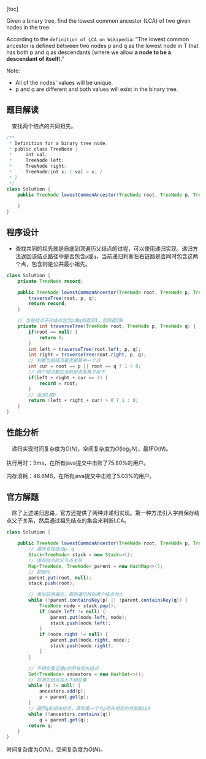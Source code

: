 [toc]

Given a binary tree, find the lowest common ancestor (LCA) of two given nodes in the tree.

According to the `definition of LCA on Wikipedia`: “The lowest common ancestor is defined between two nodes p and q as the lowest node in T that has both p and q as descendants (where we allow **a node to be a descendant of itself**).”



Note:

* All of the nodes' values will be unique.
* p and q are different and both values will exist in the binary tree.



## 题目解读

&emsp;查找两个结点的共同祖先。

```java
/**
 * Definition for a binary tree node.
 * public class TreeNode {
 *     int val;
 *     TreeNode left;
 *     TreeNode right;
 *     TreeNode(int x) { val = x; }
 * }
 */
class Solution {
    public TreeNode lowestCommonAncestor(TreeNode root, TreeNode p, TreeNode q) {
        
    }
}
```

## 程序设计

* 查找共同的祖先就是自底到顶遍历父结点的过程，可以使用递归实现。递归方法返回该结点路径中是否包含`p`或`q`，当前递归判断左右链路是否同时包含这两个点，包含则是公共最小祖先。

```java
class Solution {
    private TreeNode record;

    public TreeNode lowestCommonAncestor(TreeNode root, TreeNode p, TreeNode q) {
        traverseTree(root, p, q);
        return record;
    }

    // 当前结点子孙结点包含p或q则返回1，否则返回0
    private int traverseTree(TreeNode root, TreeNode p, TreeNode q) {
        if(root == null) {
            return 0;
        }
        int left = traverseTree(root.left, p, q);
        int right = traverseTree(root.right, p, q);
        // 判断当前结点是否是其中一个点
        int cur = root == p || root == q ? 1 : 0;
        // 两个结点都在当前结点及其子树下
        if(left + right + cur == 2) {
            record = root;
        }
        // 返回1或0
        return (left + right + cur) > 0 ? 1 : 0;
    }
}
```

## 性能分析

&emsp;递归实现时间复杂度为$O(N)$，空间复杂度为$O(\log_2N)$，最坏$O(N)$。

执行用时：9ms，在所有java提交中击败了75.80%的用户。

内存消耗：46.6MB，在所有java提交中击败了5.03%的用户。

## 官方解题

&emsp;除了上述递归思路，官方还提供了两种非递归实现。第一种方法引入字典保存结点父子关系，然后通过祖先结点的集合来判断LCA。

```java
class Solution {

    public TreeNode lowestCommonAncestor(TreeNode root, TreeNode p, TreeNode q) {
		// 遍历寻找结点p、q
        Stack<TreeNode> stack = new Stack<>();
		// 保存结点的父节点关系
        Map<TreeNode, TreeNode> parent = new HashMap<>();
		// 初始化
        parent.put(root, null);
        stack.push(root);

        // 类似前序遍历，直到遍历找到两个结点为止
        while (!parent.containsKey(p) || !parent.containsKey(q)) {
            TreeNode node = stack.pop();
            if (node.left != null) {
                parent.put(node.left, node);
                stack.push(node.left);
            }
            if (node.right != null) {
                parent.put(node.right, node);
                stack.push(node.right);
            }
        }

        // 不相交集记录p的所有祖先结点
        Set<TreeNode> ancestors = new HashSet<>();
		// 将祖先结点加入不相交集
        while (p != null) {
            ancestors.add(p);
            p = parent.get(p);
        }
		// 遍历q的祖先结点，直到第一个与p祖先相交的点就是LCA
        while (!ancestors.contains(q))
            q = parent.get(q);
        return q;
    }
}

```

时间复杂度为$O(N)$，空间复杂度为$O(N)$。